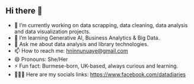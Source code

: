 ## Hi there 👋

- 🔭 I’m currently working on data scrapping, data cleaning, data analysis and data visualization projects.
- 🌱 I’m learning Generative AI, Business Analytics & Big Data.
- 💬 Ask me about data analysis and library technologies.
- 📫 How to reach me: hninnunuaye@gmail.com
- 😄 Pronouns: She/Her
- ⚡ Fun fact: Burmese-born, UK-based, always curious and learning.
- 👩🏻‍🏫 Here are my socials links: https://www.facebook.com/datadiaries

<!--
**hninnunuaye/hninnunuaye** is a ✨ _special_ ✨ repository because its `README.md` (this file) appears on your GitHub profile.

Here are some ideas to get you started:

- 🔭 I’m currently working on ...
- 🌱 I’m currently learning ...
- 👯 I’m looking to collaborate on ...
- 🤔 I’m looking for help with ...
- 💬 Ask me about ...
- 📫 How to reach me: ...
- 😄 Pronouns: ...
- ⚡ Fun fact: ...
-->
